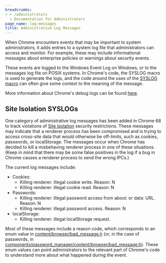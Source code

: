 ```yaml
---
breadcrumbs:
- - /administrators
  - Documentation for Administrators
page_name: log-messages
title: Administrative Log Messages
---
```


When Chrome encounters events that may be important to system administrators, it
adds entries to a system log file that administrators can access and monitor.
For example, these may include informational messages about enterprise policies
or warnings about security events.

These events are logged to the Windows Event Log on Windows, or to the messages
log file on POSIX systems. In Chrome's code, the SYSLOG macro is used to
generate the logs, and the code around the uses of the [SYSLOG
macro](https://cs.chromium.org/chromium/src/base/syslog_logging.h) can often
give some context to the meaning of the message.

More information about Chrome's debug logs can be found
[here](https://support.google.com/chrome/a/answer/6271282).

## Site Isolation SYSLOGs

One category of administrative log messages has been added in Chrome 68 to track
violations of [Site Isolation](/Home/chromium-security/site-isolation) security
restrictions. These messages may indicate that a renderer process has been
compromised and is trying to access cross-site data that would otherwise be
off-limits, such as cookies, passwords, or localStorage. The messages occur when
Chrome has decided to kill a misbehaving renderer process in one of these
situations. (Keep in mind that there may be some false positives in the log if a
bug in Chrome causes a renderer process to send the wrong IPCs.)

The current log messages include:

*   Cookies:
    *   Killing renderer: illegal cookie write. Reason: N
    *   Killing renderer: illegal cookie read. Reason: N
*   Passwords:
    *   Killing renderer: illegal password access from about: or data:
                URL. Reason: N
    *   Killing renderer: illegal password access. Reason: N
*   localStorage:
    *   Killing renderer: illegal localStorage request.

Most of these messages include a reason code, which corresponds to an enum value
in
[content/browser/bad_message.h](https://cs.chromium.org/chromium/src/content/browser/bad_message.h)
(or, in the case of passwords, in
[components/password_manager/content/browser/bad_message.h](https://cs.chromium.org/chromium/src/components/password_manager/content/browser/bad_message.h)).
These enum values can point administrators to the relevant part of Chrome's code
to understand more about what happened during the event.